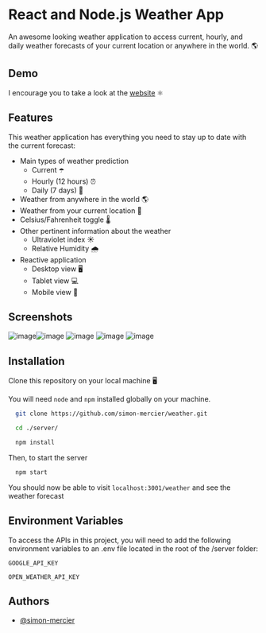 # React and Node.js Weather App 

An awesome looking weather application to access current, hourly, and daily weather forecasts of your current location or anywhere in the world. 🌎
## Demo

I encourage you to take a look at the [website](https://weather-ealx.onrender.com/) ⚛️ 

## Features
This weather application has everything you need to stay up to date with the current forecast:

- Main types of weather prediction
    - Current ☂️
    - Hourly (12 hours) ⏰
    - Daily (7 days) 📅
- Weather from anywhere in the world 🌎
- Weather from your current location 📍
- Celsius/Fahrenheit toggle 🌡️
- Other pertinent information about the weather
    - Ultraviolet index ☀️
    - Relative Humidity 🌧️
- Reactive application 
    - Desktop view 🖥️
    - Tablet view 💻
    - Mobile view 📱 

## Screenshots
![image](https://user-images.githubusercontent.com/53417469/215223076-11e06314-49db-4578-89cd-385d0e96378f.png)![image](https://user-images.githubusercontent.com/53417469/215223501-f76c7f01-302d-4829-a584-37da1c3d1b8d.png)
![image](https://user-images.githubusercontent.com/53417469/215222025-8663cbdd-f922-428b-bf9c-97e5e03bf173.png)
![image](https://user-images.githubusercontent.com/53417469/215222149-4641a863-21fe-47f7-b326-ca83c92f8487.png)
![image](https://user-images.githubusercontent.com/53417469/215222300-a27377fa-1b7e-4b31-9592-66209b70e873.png)





## Installation

Clone this repository on your local machine 🖥️

You will need ```node``` and ```npm``` installed globally on your machine.

```bash
  git clone https://github.com/simon-mercier/weather.git

  cd ./server/

  npm install
```



Then, to start the server

```bash
  npm start
```

You should now be able to visit ```localhost:3001/weather``` and see the weather forecast

## Environment Variables

To access the APIs in this project, you will need to add the following environment variables to an .env file located in the root of the /server folder:

`GOOGLE_API_KEY`

`OPEN_WEATHER_API_KEY`

  
## Authors

- [@simon-mercier](https://www.github.com/simon-mercier)

